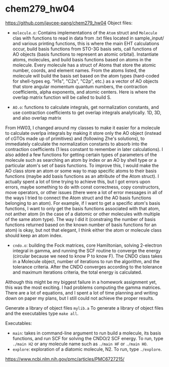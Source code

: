# chem279_hw04
https://github.com/jaycee-pang/chem279_hw04
Object files: 
- `molecule.o`: Contains implementations of the `Atom` struct and `Molecule` clas with functions to read in data from .txt files located in sample_input/ and various printing functions, this is where the main EHT calculations occur, build basis functions from STO-3G basis sets, call functions of AO objects (basis functions to represent an atomic orbital). Instantiate atoms, molecules, and build basis functions based on atoms in the molecule. Every molecule has a struct of Atoms that store the atomic number, coords, and element names. From the atoms listed, the molecule will build the basis set based on the atom types (hard-coded for shell-types eg. "H1s", "C2s", "C2p", etc.) as a vector of AO objects that store angular momentum quantum numbers, the contraction coefficients, alpha exponents, and atomic centers. Here is where the overlap matrix function will be called to build S. 

- `AO.o`: functions to calculate integrals, get normalization constants, and use contraction coefficients to get overlap integrals analytically. 1D, 3D, and also overlap matrix

From HW03, I changed around my classes to make it easier for a molecule to calculate overlpa integrals by making it store only the AO object (instead of cGTOs made up of primitives) and (following Zhe's solutions), to immediately calculate the normalization constants to absorb into the contraction coefficients (1 less constant to remember in later calculations). I also added a few functions for getting certain types of parameters of the molecule such as searching an atom by index or an AO by shell type or a particular atom's set of basis functions. To improve this, I would make the AO class store an atom or some way to map specific atoms to their basis functions (maybe add basis functions as an attribute of the Atom struct). I actually spent a lot of time trying to achieve this, but I got errors upon errors, maybe something to do with const correctness, copy constructors, move operators, or other issues (there were a lot of error messages in all of the ways I tried to connect the Atom struct and the AO basis functions belonging to an atom). For example, if I want to get a specific atom's basis functions, I want to only get the basis functions associated with that atom, not anther atom (in the case of a diatomic or other molecules with multiple of the same atom type). The way I did it (constraing the number of basis functions returned based on the known number of basis functions for an atom) is okay, but not that elegant, I think either the atom or molecule class should keep an atom index. 


- `cndo.o`: building the Fock matrices, core Hamiltonian, solving 2-electron integral in gamma, and running the SCF routine to converge the energy (circular because we need to know P to know F). The CNDO class takes in a Molecule object, number of iterations to run the algorithm, and the tolerance criteria. After the CNDO converges according to the tolerance and maximum iterations criteria, the total energy is calculated.

Although this might be my biggest failure in a homework assignment yet, this was the most exciting. I had problems computing the gamma matrices. There are a lot of equations, and I spent a lot of time planning and writing down on paper my plans, but I still could not achieve the proper results. 

Generate a library of object files `mylib.a`
To generate a library of object files and the executables type `make all`. 

Executables: 
- `main`: takes in command-line argument to run build a molecule, its basis functions, and run SCF for solving the CNDO/2 SCF energy. To run, type `./main H2` or any molecule name such as `./main HF` or `./main HO`. 
- `explore`: exploration of a diatomic molecule, N2. To run, type `./explore`. 




https://www.ncbi.nlm.nih.gov/pmc/articles/PMC6727215/ 